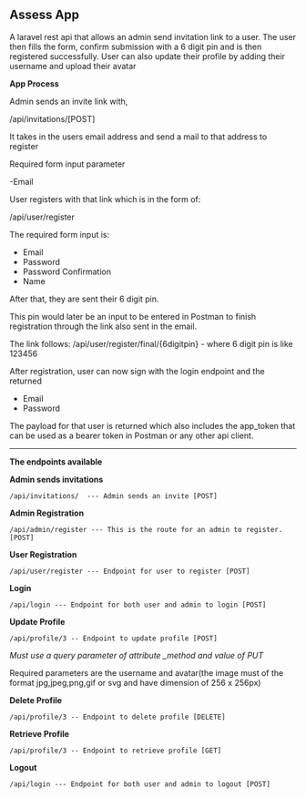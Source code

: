 
## Assess App

A laravel rest api that allows an admin send invitation link to a user. The user then fills the form, confirm submission with a 6 digit pin and is then registered successfully. User can also update their profile by adding their username and upload their avatar

**App Process**

Admin sends an invite link with,

/api/invitations/[POST]

It takes in the users email address and send a mail to that address to register

Required form input parameter

-Email

User registers with that link which is in the form of:

/api/user/register

The required form input is:

- Email
- Password
- Password Confirmation 
- Name 

After that, they are sent their 6 digit pin. 

This pin would later be an input to be entered in Postman to finish registration through the link also sent in the email.

The link follows: /api/user/register/final/{6digitpin} - where 6 digit pin is like 123456

After registration, user can now sign with the login endpoint and the returned

- Email 
- Password

The payload for that user is returned which also includes the app_token that can be used as a bearer token in Postman or any other api client.

---

**The endpoints available**

**Admin sends invitations**

```/api/invitations/  --- Admin sends an invite [POST]```


**Admin Registration**

```/api/admin/register --- This is the route for an admin to register.[POST]```


**User Registration**

```/api/user/register --- Endpoint for user to register [POST]```


**Login**

```/api/login --- Endpoint for both user and admin to login [POST]```

**Update Profile**

```/api/profile/3 -- Endpoint to update profile [POST] ```

*Must use a query parameter of attribute _method and value of PUT*

Required parameters are the username and avatar(the image must of the format jpg,jpeg,png,gif or svg and have dimension of 256 x 256px)

**Delete Profile**

```/api/profile/3 -- Endpoint to delete profile [DELETE]```

**Retrieve Profile**

```/api/profile/3 -- Endpoint to retrieve profile [GET]```


**Logout**

```/api/login --- Endpoint for both user and admin to logout [POST]```


